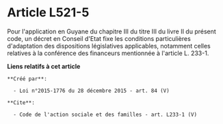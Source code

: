 # Article L521-5

Pour l'application en Guyane du chapitre III du titre III du livre II du présent code, un décret en Conseil d'Etat fixe les
conditions particulières d'adaptation des dispositions législatives applicables, notamment celles relatives à la conférence
des financeurs mentionnée à l'article L. 233-1.

**Liens relatifs à cet article**

	**Créé par**:

	  - Loi n°2015-1776 du 28 décembre 2015 - art. 84 (V)

	**Cite**:

	  - Code de l'action sociale et des familles - art. L233-1 (V)
